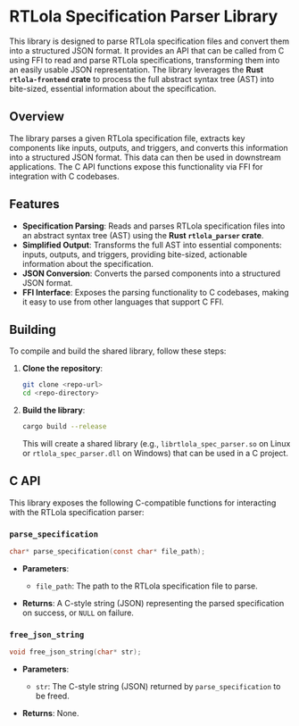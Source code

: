 

# RTLola Specification Parser Library

This library is designed to parse RTLola specification files and convert them into a structured JSON format. It provides an API that can be called from C using FFI to read and parse RTLola specifications, transforming them into an easily usable JSON representation. The library leverages the **Rust `rtlola-frontend` crate** to process the full abstract syntax tree (AST) into bite-sized, essential information about the specification.

## Overview

The library parses a given RTLola specification file, extracts key components like inputs, outputs, and triggers, and converts this information into a structured JSON format. This data can then be used in downstream applications. The C API functions expose this functionality via FFI for integration with C codebases.

## Features

* **Specification Parsing**: Reads and parses RTLola specification files into an abstract syntax tree (AST) using the **Rust `rtlola_parser` crate**.
* **Simplified Output**: Transforms the full AST into essential components: inputs, outputs, and triggers, providing bite-sized, actionable information about the specification.
* **JSON Conversion**: Converts the parsed components into a structured JSON format.
* **FFI Interface**: Exposes the parsing functionality to C codebases, making it easy to use from other languages that support C FFI.

## Building

To compile and build the shared library, follow these steps:

1. **Clone the repository**:

   ```bash
   git clone <repo-url>
   cd <repo-directory>
   ```

2. **Build the library**:

   ```bash
   cargo build --release
   ```

   This will create a shared library (e.g., `librtlola_spec_parser.so` on Linux or `rtlola_spec_parser.dll` on Windows) that can be used in a C project.

## C API

This library exposes the following C-compatible functions for interacting with the RTLola specification parser:

### `parse_specification`

```c
char* parse_specification(const char* file_path);
```

* **Parameters**:

  * `file_path`: The path to the RTLola specification file to parse.
* **Returns**: A C-style string (JSON) representing the parsed specification on success, or `NULL` on failure.

### `free_json_string`

```c
void free_json_string(char* str);
```

* **Parameters**:

  * `str`: The C-style string (JSON) returned by `parse_specification` to be freed.

* **Returns**: None.





